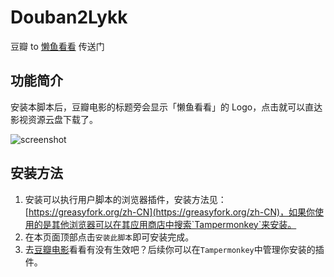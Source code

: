 # Douban2Lykk

豆瓣 to [懒鱼看看](https://lykk.top) 传送门

## 功能简介

安装本脚本后，豆瓣电影的标题旁会显示「懒鱼看看」的 Logo，点击就可以直达影视资源云盘下载了。

![screenshot](https://github.com/lazyfishkk/Douban2Lykk/assets/144580809/206d07ee-f7b1-4224-814d-5a77aaf584e2)

## 安装方法

1. 安装可以执行用户脚本的浏览器插件，安装方法见：[https://greasyfork.org/zh-CN](https://greasyfork.org/zh-CN)，如果你使用的是其他浏览器可以在其应用商店中搜索`Tampermonkey`来安装。
2. 在本页面顶部点击`安装此脚本`即可安装完成。
3. 去[豆瓣电影](https://movie.douban.com/subject/35593344)看看有没有生效吧？后续你可以在`Tampermonkey`中管理你安装的插件。
